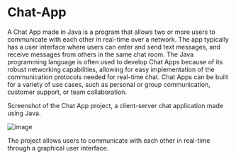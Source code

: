 # Chat-App
A Chat App made in Java is a program that allows two or more users to communicate with each other in real-time over a network. The app typically has a user interface where users can enter and send text messages, and receive messages from others in the same chat room. The Java programming language is often used to develop Chat Apps because of its robust networking capabilities, allowing for easy implementation of the communication protocols needed for real-time chat. Chat Apps can be built for a variety of use cases, such as personal or group communication, customer support, or team collaboration.

Screenshot of the Chat App project, a client-server chat application made using Java.

![image](https://user-images.githubusercontent.com/56972986/231771447-14af4ca0-3150-461e-ae98-06a252b3ef97.png)

The project allows users to communicate with each other in real-time through a graphical user interface. 
